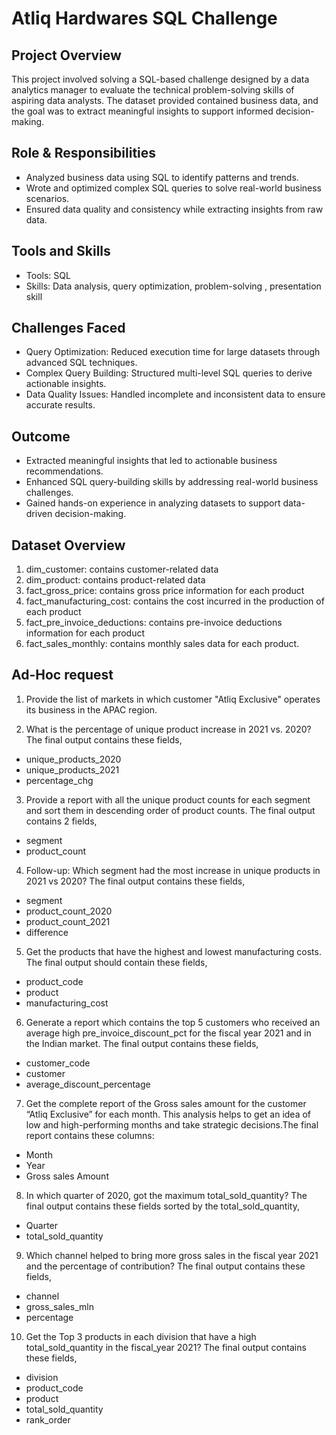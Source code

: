 # Atliq Hardwares SQL Challenge 
## Project Overview
This project involved solving a SQL-based challenge designed by a data analytics manager to evaluate the technical problem-solving skills of aspiring data analysts. 
The dataset provided contained business data, and the goal was to extract meaningful insights to support informed decision-making.

## Role & Responsibilities
- Analyzed business data using SQL to identify patterns and trends.
- Wrote and optimized complex SQL queries to solve real-world business scenarios.
- Ensured data quality and consistency while extracting insights from raw data.

## Tools and Skills
- Tools: SQL
- Skills: Data analysis, query optimization, problem-solving , presentation skill

## Challenges Faced
- Query Optimization: Reduced execution time for large datasets through advanced SQL techniques.
- Complex Query Building: Structured multi-level SQL queries to derive actionable insights.
- Data Quality Issues: Handled incomplete and inconsistent data to ensure accurate results.

## Outcome
- Extracted meaningful insights that led to actionable business recommendations.
- Enhanced SQL query-building skills by addressing real-world business challenges.
- Gained hands-on experience in analyzing datasets to support data-driven decision-making.

## Dataset Overview
1. dim_customer: contains customer-related data
2. dim_product: contains product-related data
3. fact_gross_price: contains gross price information for each product
4. fact_manufacturing_cost: contains the cost incurred in the production of each product
5. fact_pre_invoice_deductions: contains pre-invoice deductions information for each product
6. fact_sales_monthly: contains monthly sales data for each product.

## Ad-Hoc request
1. Provide the list of markets in which customer "Atliq Exclusive" operates its business in the APAC region.

2. What is the percentage of unique product increase in 2021 vs. 2020? The final output contains these fields,
- unique_products_2020
- unique_products_2021
- percentage_chg
  
3. Provide a report with all the unique product counts for each segment and sort them in descending order of product counts. The final output contains
2 fields,
- segment
- product_count
  
4. Follow-up: Which segment had the most increase in unique products in 2021 vs 2020? The final output contains these fields,
- segment
- product_count_2020
- product_count_2021
- difference
  
5. Get the products that have the highest and lowest manufacturing costs. The final output should contain these fields,
- product_code
- product
- manufacturing_cost
 
6. Generate a report which contains the top 5 customers who received an average high pre_invoice_discount_pct for the fiscal year 2021 and in the Indian market.
 The final output contains these fields,
- customer_code
- customer
- average_discount_percentage
  
7. Get the complete report of the Gross sales amount for the customer “Atliq Exclusive” for each month. This analysis helps to get an idea of low and
high-performing months and take strategic decisions.The final report contains these columns:
- Month
- Year
- Gross sales Amount
  
8. In which quarter of 2020, got the maximum total_sold_quantity? The final output contains these fields sorted by the total_sold_quantity,
- Quarter
- total_sold_quantity
  
9. Which channel helped to bring more gross sales in the fiscal year 2021 and the percentage of contribution? The final output contains these fields,
- channel
- gross_sales_mln
- percentage
  
10. Get the Top 3 products in each division that have a high total_sold_quantity in the fiscal_year 2021? The final output contains these fields,
- division
- product_code
- product
- total_sold_quantity
- rank_order

